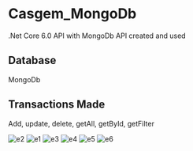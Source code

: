 # Casgem_MongoDb
.Net Core 6.0 API with MongoDb 
API created and used
## Database
MongoDb

## Transactions Made
Add, update, delete, getAll, getById, getFilter


![e2](https://github.com/oguzhan2027/ApiEstate/assets/65087063/96771634-6129-491b-9980-af749ca8b248)
![e1](https://github.com/oguzhan2027/ApiEstate/assets/65087063/9a10e47c-8da1-42b3-88eb-aac168e2e2dc)
![e3](https://github.com/oguzhan2027/ApiEstate/assets/65087063/ecb0f950-1965-480d-8c2b-34f39bfdfa5d)
![e4](https://github.com/oguzhan2027/ApiEstate/assets/65087063/e4835720-7b6c-4e16-8bef-a5a9f4f95902)
![e5](https://github.com/oguzhan2027/ApiEstate/assets/65087063/8facb4f9-4f6d-4c2d-8146-f2c5d47b86ca)
![e6](https://github.com/oguzhan2027/ApiEstate/assets/65087063/2e6b4e0c-f850-471f-9f9c-7e3cd27d692b)




